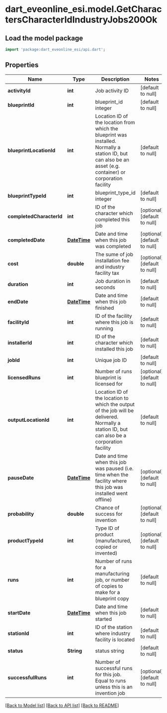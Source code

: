 # dart_eveonline_esi.model.GetCharactersCharacterIdIndustryJobs200Ok

## Load the model package
```dart
import 'package:dart_eveonline_esi/api.dart';
```

## Properties
Name | Type | Description | Notes
------------ | ------------- | ------------- | -------------
**activityId** | **int** | Job activity ID | [default to null]
**blueprintId** | **int** | blueprint_id integer | [default to null]
**blueprintLocationId** | **int** | Location ID of the location from which the blueprint was installed. Normally a station ID, but can also be an asset (e.g. container) or corporation facility | [default to null]
**blueprintTypeId** | **int** | blueprint_type_id integer | [default to null]
**completedCharacterId** | **int** | ID of the character which completed this job | [optional] [default to null]
**completedDate** | [**DateTime**](DateTime.md) | Date and time when this job was completed | [optional] [default to null]
**cost** | **double** | The sume of job installation fee and industry facility tax | [optional] [default to null]
**duration** | **int** | Job duration in seconds | [default to null]
**endDate** | [**DateTime**](DateTime.md) | Date and time when this job finished | [default to null]
**facilityId** | **int** | ID of the facility where this job is running | [default to null]
**installerId** | **int** | ID of the character which installed this job | [default to null]
**jobId** | **int** | Unique job ID | [default to null]
**licensedRuns** | **int** | Number of runs blueprint is licensed for | [optional] [default to null]
**outputLocationId** | **int** | Location ID of the location to which the output of the job will be delivered. Normally a station ID, but can also be a corporation facility | [default to null]
**pauseDate** | [**DateTime**](DateTime.md) | Date and time when this job was paused (i.e. time when the facility where this job was installed went offline) | [optional] [default to null]
**probability** | **double** | Chance of success for invention | [optional] [default to null]
**productTypeId** | **int** | Type ID of product (manufactured, copied or invented) | [optional] [default to null]
**runs** | **int** | Number of runs for a manufacturing job, or number of copies to make for a blueprint copy | [default to null]
**startDate** | [**DateTime**](DateTime.md) | Date and time when this job started | [default to null]
**stationId** | **int** | ID of the station where industry facility is located | [default to null]
**status** | **String** | status string | [default to null]
**successfulRuns** | **int** | Number of successful runs for this job. Equal to runs unless this is an invention job | [optional] [default to null]

[[Back to Model list]](../README.md#documentation-for-models) [[Back to API list]](../README.md#documentation-for-api-endpoints) [[Back to README]](../README.md)


